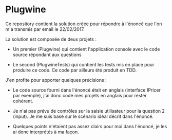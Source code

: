 # Plugwine

Ce repository contient la solution créée pour répondre à l'énoncé que l'on m'a transmis par email le 22/02/2017.

La solution est composée de deux projets :

- Un premier (Plugwine) qui contient l'application console avec le code source répondant aux questions

- Le second (PlugwineTests) qui contient les tests mis en place pour produire ce code. Ce code par ailleurs été produit en TDD.

J'en profite pour apporter quelques précisions :

- Le code source fourni dans l'énoncé était en anglais (interface IPricer par exemple), j'ai donc codé mes projets en anglais pour rester cohérent.

- Je n'ai pas prévu de contrôles sur la saisie utilisateur pour la question 2 (input). Je me suis basé sur le scénario idéal décrit dans l'énoncé.

- Quelques points n'étaient pas assez clairs pour moi dans l'énoncé, je les ai donc interprétés à ma façon.
